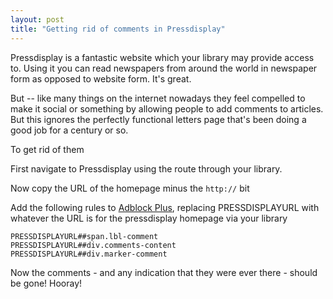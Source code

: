 ```yaml
---
layout: post
title: "Getting rid of comments in Pressdisplay"
---
```


Pressdisplay is a fantastic website which your library may provide access to.  Using it you can read newspapers from around the world in newspaper form as opposed to website form.  It's great.

But -- like many things on the internet nowadays they feel compelled to make it social or something by allowing people to add comments to articles. But this ignores the perfectly functional letters page that's been doing a good job for a century or so.

To get rid of them 

First navigate to Pressdisplay using the route through your library.  

Now copy the URL of the homepage minus the `http://` bit

Add the following rules to [Adblock Plus](http://adblockplus.org), replacing PRESSDISPLAYURL with whatever the URL is for the pressdisplay homepage via your library

```
PRESSDISPLAYURL##span.lbl-comment
PRESSDISPLAYURL##div.comments-content
PRESSDISPLAYURL##div.marker-comment
```
Now the comments - and any indication that they were ever there - should be gone! Hooray!

